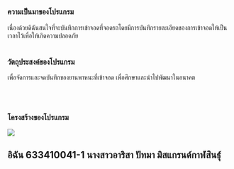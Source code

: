 ## 
### ความเป็นมาของโปรแกรม
เนื่องด้วยดิฉันสนใจที่จะบันทึกการเข้าจอดที่จอดรถโดยมีการบันทึกรายละเอียดของการเข้าจอดให้เป็นเวลาไว้เพื่อให้เกิดความปลอดภัย
<br/><br/>
### วัตถุประสงค์ของโปรแกรม
เพื่อจัดการและจดบันทึกของยานพาหนะที่เข้าจอด เพื่อศึกษาและนำไปพัฒนาในอนาคต

<br/><br/>
### โครงสร้างของโปรแกรม

[![](https://mermaid.ink/img/pako:eNp1kktvwjAQhP-K5VMq4NBr2lOBVkh9SVScLKHFXqiFH2jt9CGa_147CWraBp-c-WbGyTpHLr1CXnJpIISZhh2BFY6l9Uw-P7Drr8mE3Xqyl7_1ko0saFdctHLjyN4Abzhdrv6oEii0UnNSC46tktcox9ab6NbSaLk_tTbIeFD_US1cs2n7cn-_7v6x2GG8YgFjv-qGwKlB8pDmYAbJ1BtPg2QGERduEL1oew7l1FMVz8YGWN0fXTfg_tduvDds_nHwFItUD3ek1Urj-0-cj7lFShem0mU3UcHjK1oUvExbhVuoTBRcuDpZq4NKLzlXOnri5RZMwDGHKvrlp5O8jFThydT9M52r_gZJerN6)](https://mermaid.live/edit#pako:eNp1kktvwjAQhP-K5VMq4NBr2lOBVkh9SVScLKHFXqiFH2jt9CGa_147CWraBp-c-WbGyTpHLr1CXnJpIISZhh2BFY6l9Uw-P7Drr8mE3Xqyl7_1ko0saFdctHLjyN4Abzhdrv6oEii0UnNSC46tktcox9ab6NbSaLk_tTbIeFD_US1cs2n7cn-_7v6x2GG8YgFjv-qGwKlB8pDmYAbJ1BtPg2QGERduEL1oew7l1FMVz8YGWN0fXTfg_tduvDds_nHwFItUD3ek1Urj-0-cj7lFShem0mU3UcHjK1oUvExbhVuoTBRcuDpZq4NKLzlXOnri5RZMwDGHKvrlp5O8jFThydT9M52r_gZJerN6)

## อิฉัน 633410041-1 นางสาวอาริสา ปัทมา มิสแกรนด์กาฬสินธุ์
